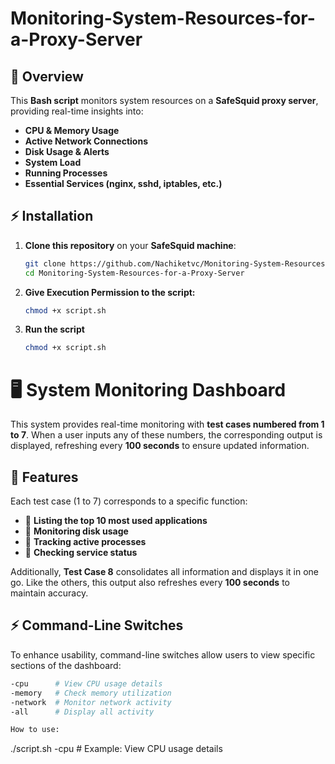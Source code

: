 # Monitoring-System-Resources-for-a-Proxy-Server

## 📌 Overview
This **Bash script** monitors system resources on a **SafeSquid proxy server**, providing real-time insights into:
- **CPU & Memory Usage**
- **Active Network Connections**
- **Disk Usage & Alerts**
- **System Load**
- **Running Processes**
- **Essential Services (nginx, sshd, iptables, etc.)**

## ⚡ Installation
1. **Clone this repository** on your **SafeSquid machine**:
   ```bash
   git clone https://github.com/Nachiketvc/Monitoring-System-Resources-for-a-Proxy-Server.git
   cd Monitoring-System-Resources-for-a-Proxy-Server

2. **Give Execution Permission to the script:**
   ```bash
   chmod +x script.sh

3. **Run the script**
   ```bash
   chmod +x script.sh

# 🖥️ System Monitoring Dashboard

This system provides real-time monitoring with **test cases numbered from 1 to 7**. When a user inputs any of these numbers, the corresponding output is displayed, refreshing every **100 seconds** to ensure updated information.

## 📌 Features

Each test case (1 to 7) corresponds to a specific function:
- 🔹 **Listing the top 10 most used applications**
- 🔹 **Monitoring disk usage**
- 🔹 **Tracking active processes**
- 🔹 **Checking service status**

Additionally, **Test Case 8** consolidates all information and displays it in one go. Like the others, this output also refreshes every **100 seconds** to maintain accuracy.

## ⚡ Command-Line Switches

To enhance usability, command-line switches allow users to view specific sections of the dashboard:
```sh
-cpu      # View CPU usage details
-memory   # Check memory utilization
-network  # Monitor network activity
-all      # Display all activity

How to use:
```
./script.sh -cpu   # Example: View CPU usage details

